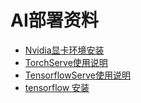 # AI部署资料

* [Nvidia显卡环境安装](./nvidia.md)
* [TorchServe使用说明](./torchserve.md)
* [TensorflowServe使用说明](./tfx.md)
* [tensorflow 安装](./tf.md)